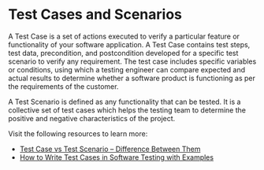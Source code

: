 # Test Cases and Scenarios

A Test Case is a set of actions executed to verify a particular feature or functionality of your software application. A Test Case contains test steps, test data, precondition, and postcondition developed for a specific test scenario to verify any requirement. The test case includes specific variables or conditions, using which a testing engineer can compare expected and actual results to determine whether a software product is functioning as per the requirements of the customer.

A Test Scenario is defined as any functionality that can be tested. It is a collective set of test cases which helps the testing team to determine the positive and negative characteristics of the project.

Visit the following resources to learn more:

- [Test Case vs Test Scenario – Difference Between Them](https://www.guru99.com/test-case-vs-test-scenario.html)
- [How to Write Test Cases in Software Testing with Examples](https://www.guru99.com/test-case.html)

